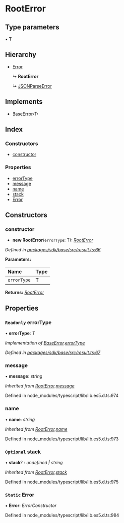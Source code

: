 # RootError

## Type parameters

▪ **T**

## Hierarchy

* [Error](_result_.rooterror.md#static-error)

  ↳ **RootError**

  ↳ [JSONParseError](_result_.jsonparseerror.md)

## Implements

* [BaseError](../interfaces/_result_.baseerror.md)‹T›

## Index

### Constructors

* [constructor](_result_.rooterror.md#constructor)

### Properties

* [errorType](_result_.rooterror.md#readonly-errortype)
* [message](_result_.rooterror.md#message)
* [name](_result_.rooterror.md#name)
* [stack](_result_.rooterror.md#optional-stack)
* [Error](_result_.rooterror.md#static-error)

## Constructors

### constructor

+ **new RootError**\(`errorType`: T\): [_RootError_](_result_.rooterror.md)

_Defined in_ [_packages/sdk/base/src/result.ts:66_](https://github.com/celo-org/celo-monorepo/blob/master/packages/sdk/base/src/result.ts#L66)

**Parameters:**

| Name | Type |
| :--- | :--- |
| `errorType` | T |

**Returns:** [_RootError_](_result_.rooterror.md)

## Properties

### `Readonly` errorType

• **errorType**: _T_

_Implementation of_ [_BaseError_](../interfaces/_result_.baseerror.md)_._[_errorType_](../interfaces/_result_.baseerror.md#errortype)

_Defined in_ [_packages/sdk/base/src/result.ts:67_](https://github.com/celo-org/celo-monorepo/blob/master/packages/sdk/base/src/result.ts#L67)

### message

• **message**: _string_

_Inherited from_ [_RootError_](_result_.rooterror.md)_._[_message_](_result_.rooterror.md#message)

Defined in node\_modules/typescript/lib/lib.es5.d.ts:974

### name

• **name**: _string_

_Inherited from_ [_RootError_](_result_.rooterror.md)_._[_name_](_result_.rooterror.md#name)

Defined in node\_modules/typescript/lib/lib.es5.d.ts:973

### `Optional` stack

• **stack**? : _undefined \| string_

_Inherited from_ [_RootError_](_result_.rooterror.md)_._[_stack_](_result_.rooterror.md#optional-stack)

Defined in node\_modules/typescript/lib/lib.es5.d.ts:975

### `Static` Error

▪ **Error**: _ErrorConstructor_

Defined in node\_modules/typescript/lib/lib.es5.d.ts:984

